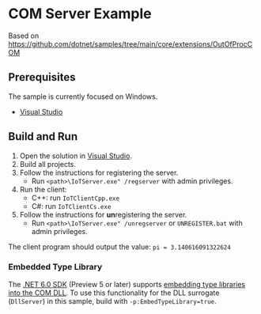 # COM Server Example
Based on https://github.com/dotnet/samples/tree/main/core/extensions/OutOfProcCOM

## Prerequisites
The sample is currently focused on Windows.
* [Visual Studio](https://visualstudio.microsoft.com/)


## Build and Run
1. Open the solution in [Visual Studio](https://visualstudio.microsoft.com/).
1. Build all projects.
1. Follow the instructions for registering the server.
    * Run `<path>\IoTServer.exe" /regserver`  with admin privileges.
1. Run the client:
    * C++: run `IoTClientCpp.exe`
    * C#: run `IoTClientCs.exe`
1. Follow the instructions for **un**registering the server.
    * Run `<path>\IoTServer.exe" /unregserver`  or `UNREGISTER.bat` with admin privileges.

The client program should output the value: `pi = 3.140616091322624`

### Embedded Type Library

The [.NET 6.0 SDK](https://dotnet.microsoft.com/download) (Preview 5 or later) supports [embedding type libraries into the COM DLL](https://docs.microsoft.com/dotnet/core/native-interop/expose-components-to-com#embedding-type-libraries-in-the-com-host). To use this functionality for the DLL surrogate (`DllServer`) in this sample, build with `-p:EmbedTypeLibrary=true`.
